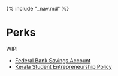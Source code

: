 {% include "_nav.md" %}

# Perks

WIP!

* [Federal Bank Savings Account](perks/8.1-federal-bank-savings-account.md)
* [Kerala Student Entrepreneurship Policy](perks/8.2-kerala-sep.md)